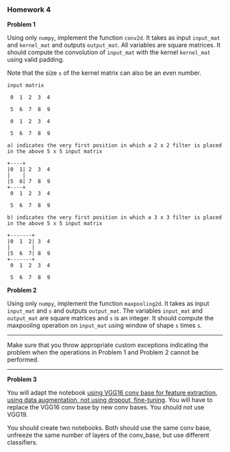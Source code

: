 ### Homework 4

**Problem 1**

Using only ```numpy```, implement the function ```conv2d```.  It takes as input ```input_mat``` and ```kernel_mat``` and outputs ```output_mat```.  All variables 
are square matrices.  It should compute the convolution of ```input_mat``` with the kernel ```kernel_mat``` using valid padding.

Note that the size ```s``` of the kernel matrix can also be an even number.  

```
input matrix

 0  1  2  3  4 

 5  6  7  8  9
 
 0  1  2  3  4 
 
 5  6  7  8  9

a) indicates the very first position in which a 2 x 2 filter is placed in the above 5 x 5 input matrix

+----+
|0  1| 2  3  4 
|    |
|5  6| 7  8  9
+----+
 0  1  2  3  4 

 5  6  7  8  9

b) indicates the very first position in which a 3 x 3 filter is placed in the above 5 x 5 input matrix

+-------+
|0  1  2| 3  4 
|       |
|5  6  7| 8  9
+-------+
 0  1  2  3  4 

 5  6  7  8  9
```


**Problem 2**

Using only ```numpy```, implement the function ```maxpooling2d```. It takes as input ```input_mat``` and ```s``` and outputs ```output_mat```.
The variables ```input_mat``` and ```output_mat``` are square matrices and ```s``` is an integer.  It should compute the maxpooling operation 
on ```input_mat``` using window of shape ```s``` times ```s```.

---

Make sure that you throw appropriate custom exceptions indicating the problem when the operations in Problem 1 and Problem 2 cannot be performed. 

---

**Problem 3**

You will adapt the notebook [using VGG16 conv base for feature extraction, using data augmentation, not using dropout, fine-tuning](https://colab.research.google.com/drive/1F-RWvoxH8MmT7c1UmNy41iuOp-ejiLoF).
You will have to replace the VGG16 conv base by new conv bases. You should not use VGG19.

You should create two notebooks.  Both should use the same conv base, unfreeze the same number of layers of the conv_base, 
but use different classifiers.
